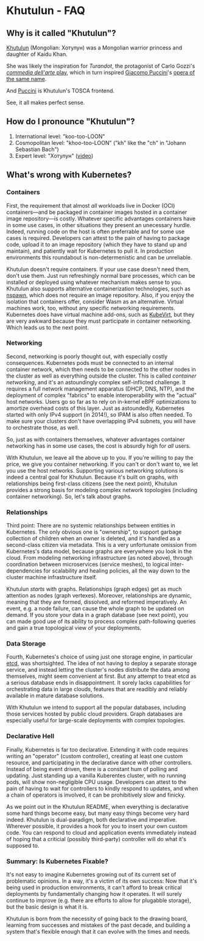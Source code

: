 Khutulun - FAQ
==============

Why is it called "Khutulun"?
----------------------------

[Khutulun](https://en.wikipedia.org/wiki/Khutulun) (Mongolian: Хотулун) was a Mongolian warrior princess and daughter of Kaidu Khan.

She was likely the inspiration for *Turandot*, the protagonist of Carlo Gozzi's [*commedia dell'arte* play](https://en.wikipedia.org/wiki/turandot_(Gozzi)), which in turn inspired [Giacomo Puccini](https://en.wikipedia.org/wiki/Giacomo_Puccini)'s [opera of the same name](https://en.wikipedia.org/wiki/Turandot).

And [Puccini](https://puccini.cloud/) is Khutulun's TOSCA frontend.

See, it all makes perfect sense.

How do I pronounce "Khutulun"?
------------------------------

1. International level: "koo-too-LOON"
2. Cosmopolitan level: "khoo-too-LOON" ("kh" like the "ch" in "Johann Sebastian Bach")
3. Expert level: "Хотулун" ([video](https://www.youtube.com/watch?v=uP0BagZ-ZCE&t=58s))

What's wrong with Kubernetes?
-----------------------------

### Containers

First, the requirement that almost *all* workloads live in Docker (OCI) containers—and be packaged in container images hosted in a container image repository—is costly. Whatever specific advantages containers have in some use cases, in other situations they present an unecessary hurdle. Indeed, running code on the host is often preferrable and for some use cases is required. Developers can attest to the pain of having to package code, upload it to an image repository (which they have to stand up and maintain), and patiently wait for Kubernetes to pull it. In production environments
this roundabout is non-determenistic and can be unreliable.

Khutulun doesn't require containers. If your use case doesn't need them, don't use them. Just run refreshingly normal bare processes, which can be installed or deployed using whatever mechanism makes sense to you. Khutulun also supports alternative containerization technologies, such as [nspawn](https://www.freedesktop.org/software/systemd/man/systemd-nspawn.html), which does not require an image repository. Also, if you enjoy the isolation that containers offer, consider Wasm as an alternative. Virtual machines work, too, without any specific networking requirements. Kubernetes does have virtual machine add-ons, such as [KubeVirt](https://kubevirt.io/), but they are very awkward because they must participate in container networking. Which leads us to the next point.

### Networking

Second, networking is poorly thought out, with especially costly consequences. Kubernetes pods must be connected to an internal container network, which then needs to be connected to the other nodes in the cluster as well as everything outside the cluster. This is called *container networking*, and it's an astoundingly complex self-inflicted challenge. It requires a full network management apparatus (DHCP, DNS, NTP), and the deployment of complex "fabrics" to enable
interoperability with the "actual" host networks. Users go so far as to rely on in-kernel eBPF optimizations to amortize overhead costs of this layer. Just as astoundedly, Kubernetes started with only IPv4 support (in 2014!), so IPAM is also often needed. To make sure your clusters don't have overlapping IPv4 subnets, you will have to orchestrate those, as well.

So, just as with containers themselves, whatever advantages container networking has in some use cases, the cost is absurdly high for *all* users.

With Khutulun, we leave all the above up to you. If you're willing to pay the price, we give you container networking. If you can't or don't want to, we let you use the host networks. Supporting various networking solutions is indeed a central goal for Khutulun. Because it's built on graphs, with relationships being first-class citizens (see the next point), Khutulun provides a strong basis for modeling complex network topologies (including container networking). So, let's talk
about graphs.

### Relationships

Third point: There are no systemic relationships between entities in Kubernetes. The only obvious one is "ownership", to support garbage collection of children when an owner is deleted, and it's handled as a second-class citizen via metadata. This is a very unfortunate omission from Kubernetes's data model, because graphs are everywhere you look in the cloud. From modeling networking infrastructure (as noted above), through coordination between microservices (service meshes), to logical inter-dependencies for scalability and healing policies, all the way down to the cluster machine infrastructure itself.

Khutulun *starts* with graphs. Relationships (graph edges) get as much attention as nodes (graph vertexes). Moreover, relationships are dynamic, meaning that they are formed, dissolved, and reformed imperatively. An event, e.g. a node failure, can cause the whole graph to be updated on demand. If you store your data in a graph database (see next point), you can made good use of its ability to process complex path-following queries and gain a true topological view of your
deployments.

### Data Storage

Fourth, Kubernetes's choice of using just one storage engine, in particular [etcd](https://etcd.io/), was shortsighted. The idea of not having to deploy a separate storage service, and instead letting the cluster's nodes distribute the data among themselves, might seem convenient at first. But any attempt to treat etcd as a serious database ends in disappointment. It sorely lacks capabilities for orchestrating data in large clouds, features that are readibly
and reliably available in mature database solutions.

With Khutulun we intend to support all the popular databases, including those services hosted by public cloud providers. Graph databases are especially useful for large-scale deployments with complex topologies.

### Declarative Hell

Finally, Kubernetes is far too declarative. Extending it with code requires writing an "operator" (custom controller), creating at least one custom resource, and participating in the declarative dance with other controllers. Instead of being event driven, there is a constant hum of polling and updating. Just standing up a vanilla Kuberentes cluster, with no running pods, will show non-negligible CPU usage. Developers can attest to the pain of having to wait for controllers to kindly respond to updates, and when a chain of operators is involved, it can be prohibitively slow
and finicky.

As we point out in the Khutulun README, when everything is declarative some hard things become easy, but many easy things become very hard indeed. Khutulun is dual-paradigm, both declarative and imperative. Wherever possible, it provides a hook for you to insert your own custom code. You can respond to cloud and application events immediately instead of hoping that a criticial (possibly third-party) controller will do what it's supposed to.

### Summary: Is Kubernetes Fixable?

It's not easy to imagine Kubernetes growing out of its current set of problematic opinions. In a way, it's a victim of its own success: Now that it's being used in production environments, it can't afford to break critical deployments by fundamentally changing how it operates. It will surely continue to improve (e.g. there are efforts to allow for plugabble storage), but the basic design is what it is.

Khutulun is born from the necessity of going back to the drawing board, learning from successes and mistakes of the past decade, and building a system that's flexible enough that it can evolve with the times and needs.
